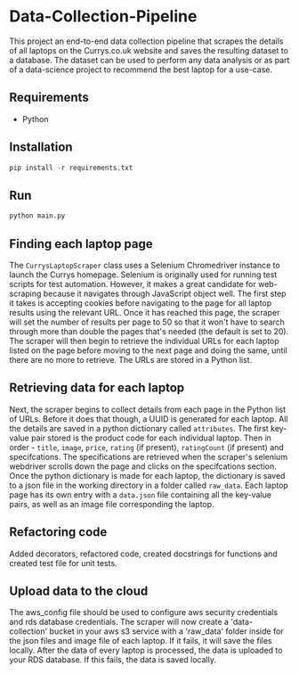 # Data-Collection-Pipeline

This project an end-to-end data collection pipeline that scrapes the details of all laptops on the Currys.co.uk website and saves the resulting dataset to a database. The dataset can be used to perform any data analysis or as part of a data-science project to recommend the best laptop for a use-case.

## Requirements

* Python

## Installation

```python
pip install -r requirements.txt
```

## Run

```python
python main.py
```

## Finding each laptop page

The `CurrysLaptopScraper` class uses a Selenium Chromedriver instance to launch the Currys homepage. Selenium is originally used for running test scripts for test automation. However, it makes a great candidate for web-scraping because it navigates through JavaScript object well. The first step it takes is accepting cookies before navigating to the page for all laptop results using the relevant URL. Once it has reached this page, the scraper will set the number of results per page to 50 so that it won't have to search through more than double the pages that's needed (the default is set to 20). The scraper will then begin to retrieve the individual URLs for each laptop listed on the page before moving to the next page and doing the same, until there are no more to retrieve. The URLs are stored in a Python list.

## Retrieving data for each laptop

Next, the scraper begins to collect details from each page in the Python list of URLs. Before it does that though, a UUID is generated for each laptop. All the details are saved in a python dictionary called `attributes`. The first key-value pair stored is the product code for each individual laptop. Then in order - `title`, `image`, `price`, `rating` (if present), `ratingCount` (if present) and specifcations. The specifications are retrieved when the scraper's selenium webdriver scrolls down the page and clicks on the specifcations section. Once the python dictionary is made for each laptop, the dictionary is saved to a json file in the working directory in a folder called `raw_data`. Each laptop page has its own entry with a `data.json` file containing all the key-value pairs, as well as an image file corresponding the laptop.

## Refactoring code

Added decorators, refactored code, created docstrings for functions and created test file for unit tests.

## Upload data to the cloud

The aws_config file should be used to configure aws security credentials and rds database credentials. The scraper will now create a 'data-collection' bucket in your aws s3 service with a 'raw_data' folder inside for the json files and image file of each laptop. If it fails, it will save the files locally. After the data of every laptop is processed, the data is uploaded to your RDS database. If this fails, the data is saved locally.